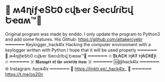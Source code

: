 # 👊 ʍ4ղíƒҽՏԵ0 ϲվҍҽɾ ՏҽϲմɾíԵվ Եҽɑʍ™💪
Original program was made by enddo.
I only update the program to Python3 and add some features. 
His Github: https://github.com/attakercyebr
➖➖➖➖➖➖
Keylogger_hack4lx
Hacking the computer environment with a keylogger written with Python
I hope that it will be used properly
➖➖➖➖➖➖
👊 ʍ4ղíƒҽՏԵ0 ϲվҍҽɾ ՏҽϲմɾíԵվ Եҽɑʍ™💪
➖➖➖➖➖➖
🔥 ฿Ⱡ₳₵₭ Ⱨ₳₮ Ⱨ₳₵₭ɆⱤ 🔥
➖➖➖➖➖➖
☠️ 𝕸𝖆𝖓𝖆𝖌𝖊𝖗 𝖔𝖋 𝖙𝖍𝖊 𝖘𝖊𝖈𝖚𝖗𝖎𝖙𝖞 𝖙𝖊𝖆𝖒 ☠️
➖➖➖➖➖➖
🆔@hack4lx
➖➖➖➖➖➖
🌐 Instagram: _hack4lx_
➖➖➖➖➖➖
💢 https://linktr.ee/_hack4lx_ 💢
➖➖➖➖➖➖
https://t.me/os20ir
